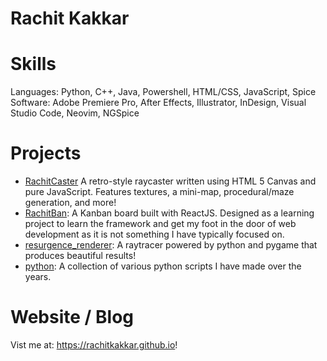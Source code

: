 # Rachit Kakkar
# Skills
Languages: Python, C++, Java, Powershell, HTML/CSS, JavaScript, Spice \
Software: Adobe Premiere Pro, After Effects, Illustrator, InDesign, Visual Studio Code, Neovim, NGSpice

# Projects
- [RachitCaster](https://github.com/rachitkakkar/RachitCaster) A retro-style raycaster written using HTML 5 Canvas and pure JavaScript. Features textures, a mini-map, procedural/maze generation, and more!
- [RachitBan](https://github.com/rachitkakkar/RachitBan): A Kanban board built with ReactJS. Designed as a learning project to learn the framework and get my foot in the door of web development as it is not something I have typically focused on.
- [resurgence_renderer](https://github.com/rachitkakkar/resurgence_renderer): A raytracer powered by python and pygame that produces beautiful results!
- [python](https://github.com/rachitkakkar/python): A collection of various python scripts I have made over the years.

# Website / Blog
Vist me at: https://rachitkakkar.github.io!
